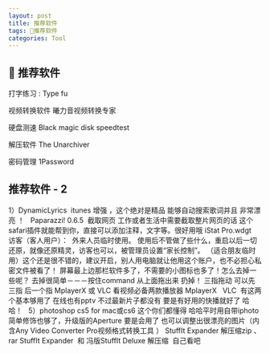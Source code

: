 ```yaml
---
layout: post
title: 推荐软件
tags: 推荐软件
categories: Tool
---
```

##  推荐软件
打字练习  : Type fu


视频转换软件  曦力音视频转换专家

硬盘测速  Black magic disk speedtest

解压软件   The Unarchiver

密码管理   1Password



## 推荐软件 - 2
1）DynamicLyrics 
itunes 增强 ，这个绝对是精品 能够自动搜索歌词并且 非常漂亮 ！
 
Paparazzi! 0.6.5  截取网页
工作或者生活中需要截取整片网页的话 这个safari插件就能帮到你，直接可以添加注释，文字等。很好用哦
iStat Pro.wdgt 
 
访客（客人用户）： 
外来人员临时使用。 使用后不管做了些什么，重启以后一切还原，就像还原精灵，访客也可以，被管理员设置“家长控制”。 （适合朋友临时用）这个还是很不错的，建议开启，别人用电脑就让他用这个账户，也不必担心私密文件被看了！
屏幕最上边那栏软件多了，不需要的小图标也多了！怎么去掉一些呢？
去掉很简单－－－按住command 从上面拖出来 扔掉！
三指拖动 可以先三指 后一个指
MplayerX 或 VLC 看视频必备两款播放器
MplayerX   VLC  有这两个基本够用了 在线也有pptv 不过最新片子都没有 要是有好用的快播就好了 哈哈！
 
5）photoshop cs5 for mac或cs6 这个你们都懂得 哈哈平时用自带iphoto简单修饰也够了，升级版的Aperture 要是会用了 也可以调整出很漂亮的图片（内含Any Video Converter Pro视频格式转换工具 ）
StuffIt Expander 解压缩zip 、rar
StuffIt Expander  和 冯版StuffIt Deluxe 解压缩  自己看吧
















